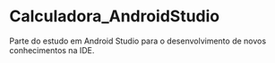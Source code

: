 # Calculadora_AndroidStudio
Parte do estudo em Android Studio para o desenvolvimento de novos conhecimentos na IDE.
